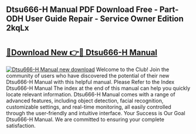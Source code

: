 ## Dtsu666-H Manual PDF Download Free - Part-ODH User Guide Repair - Service Owner Edition 2kqLx

# <h2><a href="http://cf2148.oget.top/?id=Dtsu666-H+Manual">🔗Download New 👉🔴 Dtsu666-H Manual</a></h2>

[![Dtsu666-H Manual new download](https://i.imgur.com/5g1atiW.png)](http://cf2148.oget.top/?id=Dtsu666-H+Manual)
Welcome to the Club! Join the community of users who have discovered the potential of their new Dtsu666-H Manual with this helpful manual. Please Refer to the Index Dtsu666-H Manual The index at the end of this manual can help you quickly locate relevant information. Dtsu666-H Manual comes with a range of advanced features, including object detection, facial recognition, customizable settings, and real-time monitoring, all easily controlled through the user-friendly and intuitive interface. Your Success is Our Goal Dtsu666-H Manual. We are committed to ensuring your complete satisfaction.
